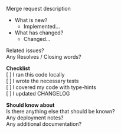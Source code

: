 Merge request description
* What is new?
  * Implemented...
* What has changed?
  * Changed...

Related issues?    
Any Resolves / Closing words?

**Checklist**    
[ ] I ran this code locally    
[ ] I wrote the necessary tests    
[ ] I covered my code with type-hints    
[ ] I updated CHANGELOG    

**Should know about**    
Is there anything else that should be known?      
Any deployment notes?    
Any additional documentation?    
